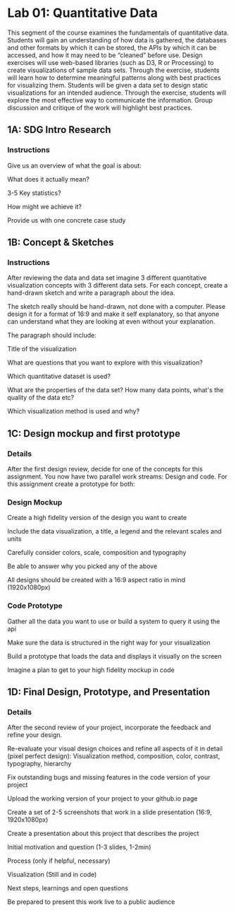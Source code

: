 
<h1>Lab 01: Quantitative Data</h1> 

This segment of the course examines the fundamentals of quantitative data. Students will gain an
understanding of how data is gathered, the databases and other formats by which it can be stored,
the APIs by which it can be accessed, and how it may need to be “cleaned” before use. Design
exercises will use web-based libraries (such as D3, R or Processing) to create visualizations of sample
data sets. Through the exercise, students will learn how to determine meaningful patterns along with
best practices for visualizing them. Students will be given a data set to design static visualizations for
an intended audience. Through the exercise, students will explore the most effective way to
communicate the information. Group discussion and critique of the work will highlight best practices.

<h2>1A: SDG Intro Research</h2>
<h3>Instructions</h3>

Give us an overview of what the goal is about:

What does it actually mean?

3-5 Key statistics?

How might we achieve it?

Provide us with one concrete case study

<h2>1B: Concept & Sketches</h2>
<h3>Instructions</h3>

After reviewing the data and data set imagine 3 different quantitative visualization concepts with 3 different data sets. For each concept, create a hand-drawn sketch and write a paragraph about the idea.

The sketch really should be hand-drawn, not done with a computer. Please design it for a format of 16:9 and make it self explanatory, so that anyone can understand what they are looking at even without your explanation.

The paragraph should include:

Title of the visualization 

What are questions that you want to explore with this visualization?

Which quantitative dataset is used? 

What are the properties of the data set? How many data points, what's the quality of the data etc?

Which visualization method is used and why?

<h2>1C: Design mockup and first prototype</h2>
<h3>Details</h3>
After the first design review, decide for one of the concepts for this assignment. You now have two parallel work streams: Design and code. For this assignment create a prototype for both:

<h3>Design Mockup</h3>

Create a high fidelity version of the design you want to create

Include the data visualization, a title, a legend and the relevant scales and units

Carefully consider colors, scale, composition and typography

Be able to answer why you picked any of the above

All designs should be created with a 16:9 aspect ratio in mind (1920x1080px)

<h3>Code Prototype</h3>

Gather all the data you want to use or build a system to query it using the api

Make sure the data is structured in the right way for your visualization

Build a prototype that loads the data and displays it visually on the screen

Imagine a plan to get to your high fidelity mockup in code

<h2>1D: Final Design, Prototype, and Presentation</h2>

<h3>Details</h3>
After the second review of your project, incorporate the feedback and refine your design. 

Re-evaluate your visual design choices and refine all aspects of it in detail (pixel perfect design): Visualization method, composition, color, contrast, typography, hierarchy

Fix outstanding bugs and missing features in the code version of your project

Upload the working version of your project to your github.io page

Create a set of 2-5 screenshots that work in a slide presentation (16:9, 1920x1080px) 

Create a presentation about this project that describes the project

Initial motivation and question (1-3 slides, 1-2min)

Process (only if helpful, necessary)

Visualization (Still and in code)

Next steps, learnings and open questions

Be prepared to present this work live to a public audience

